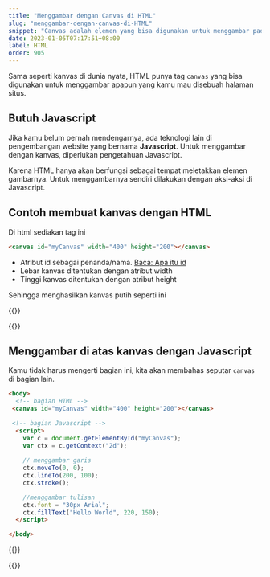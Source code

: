 ```yaml
---
title: "Menggambar dengan Canvas di HTML"
slug: "menggambar-dengan-canvas-di-HTML"
snippet: "Canvas adalah elemen yang bisa digunakan untuk menggambar pada sebuah halaman situs HTML."
date: 2023-01-05T07:17:51+08:00
label: HTML
order: 905
---
```


Sama seperti kanvas di dunia nyata, HTML punya tag `canvas` yang bisa digunakan untuk menggambar apapun yang kamu mau disebuah halaman situs.

## Butuh Javascript

Jika kamu belum pernah mendengarnya, ada teknologi lain di pengembangan website yang bernama **Javascript**. Untuk menggambar dengan kanvas, diperlukan pengetahuan Javascript. 

Karena HTML hanya akan berfungsi sebagai tempat meletakkan elemen gambarnya. Untuk menggambarnya sendiri dilakukan dengan aksi-aksi di Javascript.

## Contoh membuat kanvas dengan HTML

Di html sediakan tag ini
```html
<canvas id="myCanvas" width="400" height="200"></canvas>
```

- Atribut id sebagai penanda/nama. [Baca: Apa itu id](/html/atribut-id-pada-html/)
- Lebar kanvas ditentukan dengan atribut width
- Tinggi kanvas ditentukan dengan atribut height

Sehingga menghasilkan kanvas putih seperti ini

{{<rawhtml>}}
<style>
  canvas{
    background: white;
  }
</style>
<canvas id="canvas1" width="400" height="200"></canvas>
{{</rawhtml>}}

## Menggambar di atas kanvas dengan Javascript
Kamu tidak harus mengerti bagian ini, kita akan membahas seputar `canvas` di bagian lain.

```html
<body>
  <!-- bagian HTML -->
 <canvas id="myCanvas" width="400" height="200"></canvas>

 <!-- bagian Javascript -->
  <script>
    var c = document.getElementById("myCanvas");
    var ctx = c.getContext("2d");
    
    // menggambar garis
    ctx.moveTo(0, 0);
    ctx.lineTo(200, 100);
    ctx.stroke();

    //menggambar tulisan
    ctx.font = "30px Arial";
    ctx.fillText("Hello World", 220, 150);
  </script>

</body>
```

{{<rawhtml>}}
  <!-- bagian HTML -->
 <canvas id="myCanvas" width="400" height="200"></canvas>

 <!-- bagian Javascript -->
  <script>
    var c = document.getElementById("myCanvas");
    var ctx = c.getContext("2d");

    // menggambar garis
    ctx.moveTo(0, 0);
    ctx.lineTo(200, 100);
    ctx.stroke();

    //menggambar tulisan
    ctx.font = "30px Arial";
    ctx.fillText("Hello World", 220, 150);
  </script>

{{</rawhtml>}}
